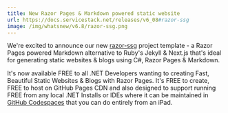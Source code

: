 ```yaml
---
title: New Razor Pages & Markdown powered static website
url: https://docs.servicestack.net/releases/v6_08#razor-ssg
image: /img/whatsnew/v6.8/razor-ssg.png
---
```


We're excited to announce our new [razor-ssg](https://razor-ssg.web-templates.io) project template - a Razor Pages powered Markdown 
alternative to Ruby's Jekyll & Next.js that's ideal for generating static websites & blogs using C#, Razor Pages & Markdown.

It's now available FREE to all .NET Developers wanting to creating Fast, Beautiful Static Websites & Blogs with Razor Pages. 
It's FREE to create, FREE to host on GitHub Pages CDN and also designed to support running FREE from any local .NET Installs 
or IDEs where it can be maintained in [GitHub Codespaces](https://github.com/features/codespaces) that you can do entirely from an iPad.
